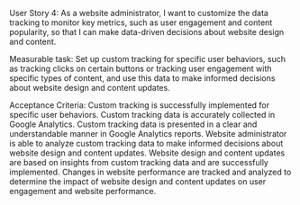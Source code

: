 User Story 4:
As a website administrator, I want to customize the data tracking to monitor key metrics, such as user engagement and content popularity, so that I can make data-driven decisions about website design and content.

Measurable task: 
Set up custom tracking for specific user behaviors, such as tracking clicks on certain buttons or tracking user engagement with specific types of content, and use this data to make informed decisions about website design and content updates.

Acceptance Criteria:
Custom tracking is successfully implemented for specific user behaviors.
Custom tracking data is accurately collected in Google Analytics.
Custom tracking data is presented in a clear and understandable manner in Google Analytics reports.
Website administrator is able to analyze custom tracking data to make informed decisions about website design and content updates.
Website design and content updates are based on insights from custom tracking data and are successfully implemented.
Changes in website performance are tracked and analyzed to determine the impact of website design and content updates on user engagement and website performance.
